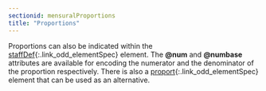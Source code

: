 ```yaml
---
sectionid: mensuralProportions
title: "Proportions"
---
```





Proportions can also be indicated within the [staffDef](/v3/elements/staffDef.html){:.link_odd_elementSpec} element. The
**@num** and **@numbase** attributes are available for encoding the numerator
and the denominator of the proportion respectively. There is also a [proport](/v3/elements/proport.html){:.link_odd_elementSpec} element that can be used as an alternative.


